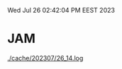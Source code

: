 Wed Jul 26 02:42:04 PM EEST 2023
# JAM
<a href='./cache/202307/26_14.log'>./cache/202307/26_14.log</a>
